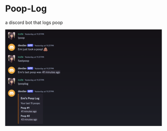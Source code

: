 # Poop-Log
a discord bot that logs poop

![poopbot](https://github.com/maxcutie/Poop-Log/blob/main/poop.png?raw=true)
